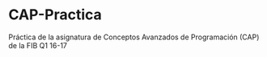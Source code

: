 # CAP-Practica
Práctica de la asignatura de Conceptos Avanzados de Programación (CAP) de la FIB Q1 16-17
